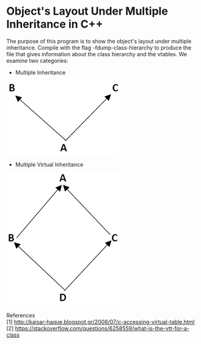 # Object's Layout Under Multiple Inheritance in C++

The purpose of this program is to show the object's layout under multiple inheritance. Compile with the flag -fdump-class-hierarchy to produce the file that gives information about the class hierarchy and the vtables. 
We examine two categories:
- Multiple Inheritance

![ObjectMultipleInheritance](https://github.com/patschris/ObjectUnderMultipleInheritanceCpp/blob/master/ObjectUnderMultipleInheritance.PNG)

- Multiple Virtual Inheritance

![ObjectMultipleVirtualInheritance](https://github.com/patschris/ObjectUnderMultipleInheritanceCpp/blob/master/ObjectUnderVirtualInheritance.PNG)

References \
[1] http://kaisar-haque.blogspot.gr/2008/07/c-accessing-virtual-table.html \
[2] https://stackoverflow.com/questions/6258559/what-is-the-vtt-for-a-class
